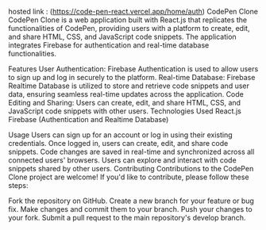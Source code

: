 
hosted link : (https://code-pen-react.vercel.app/home/auth)
CodePen Clone
CodePen Clone is a web application built with React.js that replicates the functionalities of CodePen, providing users with a platform to create, edit, and share HTML, CSS, and JavaScript code snippets. The application integrates Firebase for authentication and real-time database functionalities.

Features
User Authentication: Firebase Authentication is used to allow users to sign up and log in securely to the platform. Real-time Database: Firebase Realtime Database is utilized to store and retrieve code snippets and user data, ensuring seamless real-time updates across the application. Code Editing and Sharing: Users can create, edit, and share HTML, CSS, and JavaScript code snippets with other users. Technologies Used React.js Firebase (Authentication and Realtime Database)

Usage
Users can sign up for an account or log in using their existing credentials. Once logged in, users can create, edit, and share code snippets. Code changes are saved in real-time and synchronized across all connected users' browsers. Users can explore and interact with code snippets shared by other users. Contributing Contributions to the CodePen Clone project are welcome! If you'd like to contribute, please follow these steps:

Fork the repository on GitHub.
Create a new branch for your feature or bug fix. Make changes and commit them to your branch. Push your changes to your fork. Submit a pull request to the main repository's develop branch.
